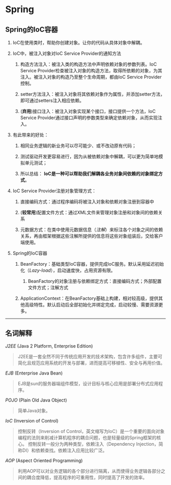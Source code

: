 # Spring

## Spring的IoC容器

1. IoC在使用类时，帮助你创建对象。让你的代码从具体对象中解耦。

1. IoC中，被注入对象对IoC Service Provider的通知方法

    1. 构造方法注入：被注入类的构造方法中声明依赖对象的参数列表。IoC Service Provider检查被注入对象的构造方法，取得所依赖的对象，为其注入。被注入对象的构造乃至整个生命周期，都由IoC Service Provider控制。

    1. setter方法注入：被注入对象将其依赖对象作为属性，并添加setter方法，即可通过setters注入相应依赖。

    1. (**弃用**)接口注入：被注入对象实现某个接口，接口提供一个方法，IoC Service Provider通过接口声明的参数类型来确定依赖对象，从而实现注入。

1. 有此带来的好处：

    1. 相同业务逻辑的新业务可以尽可能少、或不改动原有代码；

    1. 测试驱动开发更容易进行，因为从被依赖对象中解耦，可以更为简单地模拟单元测试；

    1. 所以总结： **IoC是一种可以帮助我们解耦各业务对象间依赖的对象绑定方式**。

1. IoC Service Provider注册对象管理方式：

    1. 直接编码方式：通过程序编码将被注入对象和依赖对象注册到容器中

    1. (**较常用**)配置文件方式：通过XML文件来管理对象注册和对象间的依赖关系

    1. 元数据方式：在类中使用元数据信息（*注解*）来标注各个对象之间的依赖关系，再由框架根据这些注解所提供的信息将这些对象组装后，交给客户端使用。

1. Spring的IoC容器

    1. BeanFactory：基础类型IoC容器，提供完成IoC服务。默认采用延迟初始化（*Lazy-load*），启动速度快，占用资源有限。
    
        1. BeanFactory的对象注册与依赖绑定方式：直接编码方式；外部配置文件方式；注解方式
    
    1. ApplicationContext：在BeanFactory基础上构建，相对较高级，提供其他高级特性。默认启动后全部初始化并绑定完成，启动较慢、需要资源更多。

---

## 名词解释

*J2EE* (Java 2 Platform, Enterprise Edition)

> J2EE是一套全然不同于传统应用开发的技术架构，包含许多组件，主要可简化且规范应用系统的开发与部署，进而提高可移植性、安全与再用价值。

*EJB* (Enterprise Java Bean)

> EJB是sun的服务器端组件模型，设计目标与核心应用是部署分布式应用程序。

*POJO* (Plain Old Java Object)

> 简单Java对象。

*IoC* (Inversion of Control)

> 控制反转（Inversion of Control，英文缩写为IoC）是一个重要的面向对象编程的法则来削减计算机程序的耦合问题，也是轻量级的Spring框架的核心。 控制反转一般分为两种类型，依赖注入（Dependency Injection，简称DI）和依赖查找。依赖注入应用比较广泛。

*AOP* (Aspect Oriented Programming)

> 利用AOP可以对业务逻辑的各个部分进行隔离，从而使得业务逻辑各部分之间的耦合度降低，提高程序的可重用性，同时提高了开发的效率。
